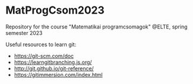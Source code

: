 # MatProgCsom2023
Repository for the course "Matematikai programcsomagok" @ELTE, spring semester 2023

Useful resources to learn git:
* https://git-scm.com/doc
* https://learngitbranching.js.org/
* http://git.github.io/git-reference/
* https://gitimmersion.com/index.html
